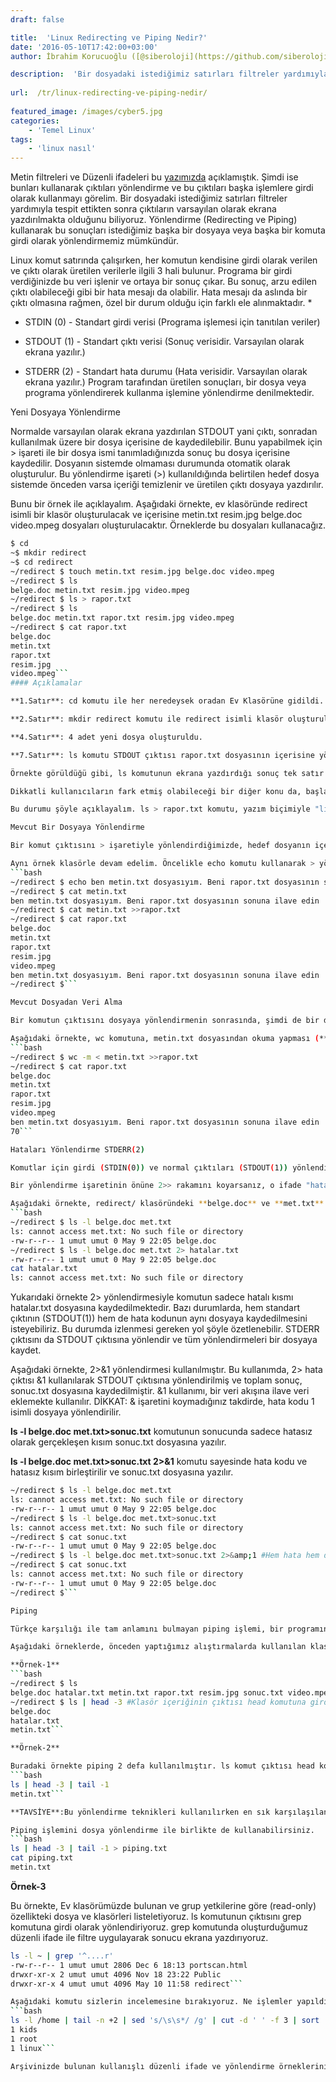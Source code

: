 ```yaml
---
draft: false

title:  'Linux Redirecting ve Piping Nedir?'
date: '2016-05-10T17:42:00+03:00'
author: İbrahim Korucuoğlu ([@siberoloji](https://github.com/siberoloji))

description:  'Bir dosyadaki istediğimiz satırları filtreler yardımıyla tespit ettikten sonra çıktıların varsayılan olarak ekrana yazdırılmakta olduğunu biliyoruz. Yönlendirme (Redirecting ve Piping) kullanarak bu sonuçları istediğimiz başka bir dosyaya veya başka bir komuta girdi olarak yönlendirmemiz mümkündür.' 
 
url:  /tr/linux-redirecting-ve-piping-nedir/
 
featured_image: /images/cyber5.jpg
categories:
    - 'Temel Linux'
tags:
    - 'linux nasıl'
---
```

Metin filtreleri ve Düzenli ifadeleri bu <a href="https://www.siberoloji.com/nasil/linux-ile-metin-filtreleri-head-tail-sort-nl-wc-uniq-sed-tac-cut/" target="_blank" rel="noreferrer noopener">yazımızda</a> açıklamıştık. Şimdi ise bunları kullanarak çıktıları yönlendirme ve bu çıktıları başka işlemlere girdi olarak kullanmayı görelim. Bir dosyadaki istediğimiz satırları filtreler yardımıyla tespit ettikten sonra çıktıların varsayılan olarak ekrana yazdırılmakta olduğunu biliyoruz. Yönlendirme (Redirecting ve Piping) kullanarak bu sonuçları istediğimiz başka bir dosyaya veya başka bir komuta girdi olarak yönlendirmemiz mümkündür.

Linux komut satırında çalışırken, her komutun kendisine girdi olarak verilen ve çıktı olarak üretilen verilerle ilgili 3 hali bulunur. Programa bir girdi verdiğinizde bu veri işlenir ve ortaya bir sonuç çıkar. Bu sonuç, arzu edilen çıktı olabileceği gibi bir hata mesajı da olabilir. Hata mesajı da aslında bir çıktı olmasına rağmen, özel bir durum olduğu için farklı ele alınmaktadır.
* 
* STDIN (0) - Standart girdi verisi (Programa işlemesi için tanıtılan veriler)

* STDOUT (1) - Standart çıktı verisi (Sonuç verisidir. Varsayılan olarak ekrana yazılır.)

* STDERR (2) - Standart hata durumu (Hata verisidir. Varsayılan olarak ekrana yazılır.)
Program tarafından üretilen sonuçları, bir dosya veya programa yönlendirerek kullanma işlemine yönlendirme denilmektedir.

Yeni Dosyaya Yönlendirme

Normalde varsayılan olarak ekrana yazdırılan STDOUT yani çıktı, sonradan kullanılmak üzere bir dosya içerisine de kaydedilebilir. Bunu yapabilmek için > işareti ile bir dosya ismi tanımladığınızda sonuç bu dosya içerisine kaydedilir. Dosyanın sistemde olmaması durumunda otomatik olarak oluşturulur. Bu yönlendirme işareti (>) kullanıldığında belirtilen hedef dosya sistemde önceden varsa içeriği temizlenir ve üretilen çıktı dosyaya yazdırılır.

Bunu bir örnek ile açıklayalım. Aşağıdaki örnekte, ev klasöründe redirect isimli bir klasör oluşturulacak ve içerisine metin.txt resim.jpg belge.doc video.mpeg dosyaları oluşturulacaktır. Örneklerde bu dosyaları kullanacağız.
```bash
$ cd 
~$ mkdir redirect 
~$ cd redirect 
~/redirect $ touch metin.txt resim.jpg belge.doc video.mpeg 
~/redirect $ ls 
belge.doc metin.txt resim.jpg video.mpeg
~/redirect $ ls > rapor.txt 
~/redirect $ ls 
belge.doc metin.txt rapor.txt resim.jpg video.mpeg
~/redirect $ cat rapor.txt
belge.doc
metin.txt
rapor.txt
resim.jpg
video.mpeg```
#### Açıklamalar

**1.Satır**: cd komutu ile her neredeysek oradan Ev Klasörüne gidildi.

**2.Satır**: mkdir redirect komutu ile redirect isimli klasör oluşturuldu.

**4.Satır**: 4 adet yeni dosya oluşturuldu.

**7.Satır**: ls komutu STDOUT çıktısı rapor.txt dosyasının içerisine yönlendirildi. **ls > rapor.txt**

Örnekte görüldüğü gibi, ls komutunun ekrana yazdırdığı sonuç tek satır olsa da, rapor.txt dosyasında her bir dosya adı ayrı satırlara yazılmıştır. Buradan da anlaşılacağı gibi sonuçları istediğimiz formata çevirip o şekilde dosyaya yazdırabiliriz. En verimli kullanım her bir sonucun bir satıra yazdırılmasıdır.

Dikkatli kullanıcıların fark etmiş olabileceği bir diğer konu da, başlangıçta olmayan rapor.txt dosyasının da sonuçların yazıldığı rapor.txt dosyasının içeriğinde bulunmasıdır. Oysa komutu verdiğimizde (ls > rapor.txt) klasörde bu dosya yoktu. Dosya içeriğinin **belge.doc ****metin.txt resim.jpg ****video.mpeg** isimlerine sahip olması beklenirken **belge.doc ****metin.txt rapor.txt resim.jpg ****video.mpeg** halinde olduğunu görebilirsiniz.

Bu durumu şöyle açıklayalım. ls > rapor.txt komutu, yazım biçimiyle "listemeyi  yap, rapor.txt dosyasına yönledir" sırasıyla çalışacak algısı meydana getirir. Ancak gerçekte Shell akıllı davranır ve komutun hatasız çalışması için gerekli şartları hazırlar. Önce klasör içerine rapor.txt dosyasını oluşturur ve klasörün bu haliyle durumunu ls komut çıktısı olarak rapor.txt dosyasının içerisine yazdırır.

Mevcut Bir Dosyaya Yönlendirme

Bir komut çıktısını > işaretiyle yönlendirdiğimizde, hedef dosyanın içeriğinin silindiğini belirtmiştik. Çıktının, hedef dosyanın içeriği silinmeden, var olan bir dosyanın sonuna ilave edilmesi için >> yönlendirme işaretini kullanabiliriz.

Aynı örnek klasörle devam edelim. Öncelikle echo komutu kullanarak > yönlendirmesiyle **metin.txt** dosyamızın içerisine bir ifade ekleyelim. Sonra cat komutu ile dosya içeriğini görüntüleyelim ve sonucu >> yönlendirmesi kullanarak **rapor.txt** dosyamızın içeriğini silmeden en altına ilave edelim.
```bash
~/redirect $ echo ben metin.txt dosyasıyım. Beni rapor.txt dosyasının sonuna ilave edin >metin.txt
~/redirect $ cat metin.txt
ben metin.txt dosyasıyım. Beni rapor.txt dosyasının sonuna ilave edin
~/redirect $ cat metin.txt >>rapor.txt
~/redirect $ cat rapor.txt
belge.doc
metin.txt
rapor.txt
resim.jpg
video.mpeg
ben metin.txt dosyasıyım. Beni rapor.txt dosyasının sonuna ilave edin
~/redirect $```

Mevcut Dosyadan Veri Alma

Bir komutun çıktısını dosyaya yönlendirmenin sonrasında, şimdi de bir dosyadan veriyi girdi olarak almayı açıklayalım. Bunun için < işaretini kullanıyoruz. < işaretiyle belirtilen adresten alınan veri, komuta STDIN yani girdi olarak gönderilir.

Aşağıdaki örnekte, wc komutuna, metin.txt dosyasından okuma yapması (**<** ile veri almasını) ve harfleri sayması (-**m** ile ), sonucunu da raport.txt dosyasının sonuna ilave etmesi (**>>** ile) söylenmiştir.
```bash
~/redirect $ wc -m < metin.txt >>rapor.txt
~/redirect $ cat rapor.txt
belge.doc
metin.txt
rapor.txt
resim.jpg
video.mpeg
ben metin.txt dosyasıyım. Beni rapor.txt dosyasının sonuna ilave edin
70```

Hataları Yönlendirme STDERR(2)

Komutlar için girdi (STDIN(0)) ve normal çıktıları (STDOUT(1)) yönlendirmeden sonra, şimdi de hata kodlarını (STDERR(2)) yönlendirmeye bakalım. Dikkat ederseniz, STDERR hata mesajlarının yanında 2 rakamı bulunmaktadır. Bu rakamın kullanımını örneklerde göreceğiz.

Bir yönlendirme işaretinin önüne 2>> rakamını koyarsanız, o ifade "hatayı yönlendir" anlamına gelir. Boş bırakılması, varsayılan olarak aslında önünde 1 olduğu anlamına gelmektedir.

Aşağıdaki örnekte, redirect/ klasöründeki **belge.doc** ve **met.txt** dosyalarının detayları listelenmek istenmekte ancak iki dosyadan var olan hakkında bilgi verilirken diğer dosya var olmadığı içn hata mesajı üretilmektedir. Üretilen hatayı ayrı bir dosyaya yönlendirmek için 2>hatalar.txt ifadesi kullanılmakta ve hata kodu (STDERR(2)) ayrı bir dosyaya kaydedilmektedir.
```bash
~/redirect $ ls -l belge.doc met.txt
ls: cannot access met.txt: No such file or directory
-rw-r--r-- 1 umut umut 0 May 9 22:05 belge.doc
~/redirect $ ls -l belge.doc met.txt 2> hatalar.txt
-rw-r--r-- 1 umut umut 0 May 9 22:05 belge.doc
cat hatalar.txt
ls: cannot access met.txt: No such file or directory
```

Yukarıdaki örnekte 2> yönlendirmesiyle komutun sadece hatalı kısmı hatalar.txt dosyasına kaydedilmektedir. Bazı durumlarda, hem standart çıktının (STDOUT(1)) hem de hata kodunun aynı dosyaya kaydedilmesini isteyebiliriz. Bu durumda izlenmesi gereken yol şöyle özetlenebilir. STDERR çıktısını da STDOUT çıktısına yönlendir ve tüm yönlendirmeleri bir dosyaya kaydet.

Aşağıdaki örnekte, 2>&amp;1 yönlendirmesi kullanılmıştır. Bu kullanımda, 2> hata çıktısı &amp;1 kullanılarak STDOUT çıktısına yönlendirilmiş ve toplam sonuç, sonuc.txt dosyasına kaydedilmiştir. &amp;1 kullanımı, bir veri akışına ilave veri eklemekte kullanılır. DİKKAT: &amp; işaretini koymadığınız takdirde, hata kodu 1 isimli dosyaya yönlendirilir.

**ls -l belge.doc met.txt>sonuc.txt** komutunun sonucunda sadece hatasız olarak gerçekleşen kısım sonuc.txt dosyasına yazılır.

**ls -l belge.doc met.txt>sonuc.txt 2>&amp;1** komutu sayesinde hata kodu ve hatasız kısım birleştirilir ve sonuc.txt dosyasına yazılır.
```bash
~/redirect $ ls -l belge.doc met.txt
ls: cannot access met.txt: No such file or directory
-rw-r--r-- 1 umut umut 0 May 9 22:05 belge.doc
~/redirect $ ls -l belge.doc met.txt>sonuc.txt
ls: cannot access met.txt: No such file or directory
~/redirect $ cat sonuc.txt  
-rw-r--r-- 1 umut umut 0 May 9 22:05 belge.doc
~/redirect $ ls -l belge.doc met.txt>sonuc.txt 2>&amp;1 #Hem hata hem de normal sonuç sonuc.txt dosyasına yazılmış.
~/redirect $ cat sonuc.txt
ls: cannot access met.txt: No such file or directory
-rw-r--r-- 1 umut umut 0 May 9 22:05 belge.doc
~/redirect $```

Piping

Türkçe karşılığı ile tam anlamını bulmayan piping işlemi, bir programın çıktısını** dosya yerine başka bir programa yönlendirme** ile ilgilidir. Bunun yapılabilmesi için | işareti kullanılır. Bu işareti klavyelerinizde Sol taraftaki Shift tuşunun yanında bulunan <> işaretleri ile aynı tuş üzerinde bulabilirsiniz. AltGr tuşu ile birlikte <> tuşuna bastığınızda ekrana yazılır. Bu | işaretin tam olarak yaptığı, sol taraftaki programın çıktısını sağ taraftaki programa girdi olarak aktarmaktır.

Aşağıdaki örneklerde, önceden yaptığımız alıştırmalarda kullanılan klasör kullanılmaya devam ediliyor.

**Örnek-1**
```bash
~/redirect $ ls 
belge.doc hatalar.txt metin.txt rapor.txt resim.jpg sonuc.txt video.mpeg
~/redirect $ ls | head -3 #Klasör içeriğinin çıktısı head komutuna girdi olarak gönderiliyor.
belge.doc
hatalar.txt
metin.txt```

**Örnek-2**

Buradaki örnekte piping 2 defa kullanılmıştır. ls komut çıktısı head komutuna ve onun çıktısı ise tail komutuna yönlendirilmiştir.
```bash
ls | head -3 | tail -1
metin.txt```

**TAVSİYE**:Bu yönlendirme teknikleri kullanılırken en sık karşılaşılan hatalardan birisi de tüm komutu bir seferde yazmaya çalışmaktır. Sonuçta elde edilen çıktı, arzu edilen sonuç olmadığında, nerede hata yapıldığı ile uzun zaman geçirilmektedir. Bu tür zaman kaybını önlemek için, inşa edeceğiniz yönlendirme ve filtreleri adım adım deneyerek artırmak suretiyle son haline doğru gider ve her aşamada çıktı kontrolü yaparsanız, yavaş ilerlemiş olsanız da hatalar için geri dönmeyle uğraşmazsınız.

Piping işlemini dosya yönlendirme ile birlikte de kullanabilirsiniz.
```bash
ls | head -3 | tail -1 > piping.txt
cat piping.txt
metin.txt
```

**Örnek-3**

Bu örnekte, Ev klasörümüzde bulunan ve grup yetkilerine göre (read-only) özellikteki dosya ve klasörleri listeletiyoruz. ls komutunun çıktısını grep komutuna girdi olarak yönlendiriyoruz. grep komutunda oluşturduğumuz düzenli ifade ile filtre uygulayarak sonucu ekrana yazdırıyoruz.
```bash
ls -l ~ | grep '^....r'
-rw-r--r-- 1 umut umut 2806 Dec 6 18:13 portscan.html
drwxr-xr-x 2 umut umut 4096 Nov 18 23:22 Public
drwxr-xr-x 4 umut umut 4096 May 10 11:58 redirect```

Aşağıdaki komutu sizlerin incelemesine bırakıyoruz. Ne işlemler yapıldığını komutu parçalara ayırarak inceleyebilirsiniz. Sonuç her bilgisayarda farklı çıkacaktır. (tail, sed, cut, sort ve uniq için <a href="https://www.siberoloji.com/nasil/linux-ile-metin-filtreleri-head-tail-sort-nl-wc-uniq-sed-tac-cut/" target="_blank" rel="noreferrer noopener">bakınız</a>.)
```bash
ls -l /home | tail -n +2 | sed 's/\s\s*/ /g' | cut -d ' ' -f 3 | sort | uniq -c
1 kids
1 root
1 linux```

Arşivinizde bulunan kullanışlı düzenli ifade ve yönlendirme örneklerini bizimle paylaşırsanız burada yayınlayabiliriz.
